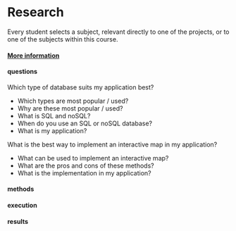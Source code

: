 # Research
Every student selects a subject, relevant directly to one of the projects, or to one of the subjects within this course. 
#### [More information](https://fhict.instructure.com/courses/12992/pages/research-reports-bachelor-students-only?module_item_id=911565)

#### questions
Which type of database suits my application best?
- Which types are most popular / used?
- Why are these most popular / used?
- What is SQL and noSQL?
- When do you use an SQL or noSQL database?
- What is my application?

What is the best way to implement an interactive map in my application?
- What can be used to implement an interactive map?
- What are the pros and cons of these methods?
- What is the implementation in my application?

#### methods
#### execution
#### results
